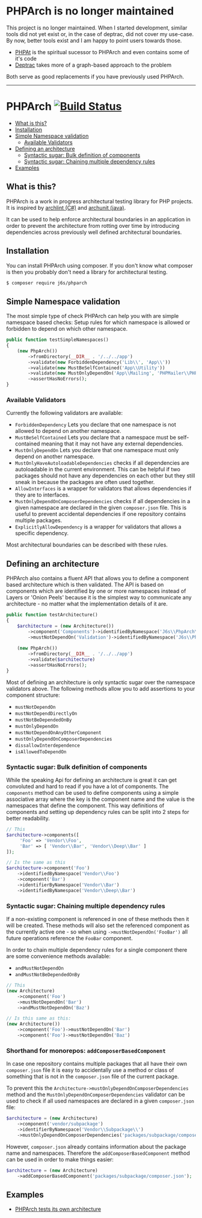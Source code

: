 # PHPArch is no longer maintained

This project is no longer maintained. When I started development, similar tools did not yet exist
or, in the case of deptrac, did not cover my use-case. By now, better tools exist and I am happy
to point users towards those.

* [PHPAt](https://github.com/carlosas/phpat) is the spiritual sucessor to PHPArch and even contains some of it's code
* [Deptrac](https://github.com/qossmic/deptrac) takes more of a graph-based approach to the problem

Both serve as good replacements if you have previously used PHPArch.

---

# PHPArch [![Build Status](https://travis-ci.org/j6s/phparch.svg?branch=development)](https://travis-ci.org/j6s/phparch)

- [What is this?](#what-is-this)
- [Installation](#installation)
- [Simple Namespace validation](#simple-namespace-validation)
    - [Available Validators](#available-validators)
- [Defining an architecture](#defining-an-architecture)
    - [Syntactic sugar: Bulk definition of components](#syntactic-sugar-bulk-definition-of-components)
    - [Syntactic sugar: Chaining multiple dependency rules](#syntactic-sugar-chaining-multiple-dependency-rules)
- [Examples](#examples)
## What is this?

PHPArch is a work in progress architectural testing library for PHP projects.
It is inspired by [archlint (C#)](https://gitlab.com/iternity/archlint.cs)
and [archunit (java)](https://github.com/TNG/ArchUnit).

It can be used to help enforce architectural boundaries in an application in order
to prevent the architecture from rotting over time by introducing dependencies across
previously well defined architectural boundaries.

## Installation

You can install PHPArch using composer.
If you don't know what composer is then you probably don't need a library for architectural testing.

```bash
$ composer require j6s/phparch
```

## Simple Namespace validation

The most simple type of check PHPArch can help you with are simple namespace based checks:
Setup rules for which namespace is allowed or forbidden to depend on which other namespace.

```php
public function testSimpleNamespaces()
{
    (new PhpArch())
        ->fromDirectory(__DIR__ . '/../../app')
        ->validate(new ForbiddenDependency('Lib\\', 'App\\'))
        ->validate(new MustBeSelfContained('App\\Utility'))
        ->validate(new MustOnlyDependOn('App\\Mailing', 'PHPMailer\\PHPMailer'))
        ->assertHasNoErrors();
}
```

### Available Validators
Currently the following validators are available:
- `ForbiddenDependency` Lets you declare that one namespace is not allowed to depend on another namespace.
- `MustBeSelfContained` Lets you declare that a namespace must be self-contained meaning that it may not have
  any external dependencies.
- `MustOnlyDependOn` Lets you declare that one namespace must only depend on another namespace.
- `MustOnlyHaveAutoloadableDependencies` checks if all dependencies are autoloadable in the current environment.
  This can be helpful if two packages should not have any dependencies on each other but they still sneak in because
  the packages are often used together.
- `AllowInterfaces` is a wrapper for validators that allows dependencies if they are to interfaces.
- `MustOnlyDependOnComposerDependencies` checks if all dependencies in a given namespace are declared in the given
  `composer.json` file. This is useful to prevent accidental dependencies if one repository contains multiple packages.
- `ExplicitlyAllowDependency` is a wrapper for validators that allows a specific dependency.

Most architectural boundaries can be described with these rules.

## Defining an architecture

PHPArch also contains a fluent API that allows you to define a component based architecture which is then validated.
The API is based on components which are identified by one or more namespaces instead of Layers or 'Onion Peels' because
it is the simplest way to communicate any architecture - no matter what the implementation details of it are.

```php
public function testArchitecture()
{
    $architecture = (new Architecture())
        ->component('Components')->identifiedByNamespace('J6s\\PhpArch\\Component')
        ->mustNotDependOn('Validation')->identifiedByNamespace('J6s\\PhpArch\\Validation');
    
    (new PhpArch())
        ->fromDirectory(__DIR__ . '/../../app')
        ->validate($architecture)
        ->assertHasNoErrors();
}
```

Most of defining an architecture is only syntactic sugar over the namespace validators above.
The following methods allow you to add assertions to your component structure:

- `mustNotDependOn`
- `mustNotDependDirectlyOn`
- `mustNotBeDependedOnBy`
- `mustOnlyDependOn`
- `mustNotDependOnAnyOtherComponent`
- `mustOnlyDependOnComposerDependencies`
- `dissallowInterdependence`
- `isAllowedToDependOn`

### Syntactic sugar: Bulk definition of components

While the speaking Api for defining an architecture is great it can get convoluted and
hard to read if you have a lot of components. The `components` method can be used to define 
components using a simple associative array where the key is the component name and the
value is the namespaces that define the component. This way definitions of components and
setting up dependency rules can be split into 2 steps for better readability.

```php
// This
$architecture->components([
     'Foo' => 'Vendor\\Foo',
     'Bar' => [ 'Vendor\\Bar', 'Vendor\\Deep\\Bar' ]
]);

// Is the same as this
$architecture->component('Foo')
    ->identifiedByNamespace('Vendor\\Foo')
    ->component('Bar')
    ->identifierByNamespace('Vendor\\Bar')
    ->identifiedByNamespace('Vendor\\Deep\\Bar')
```

### Syntactic sugar: Chaining multiple dependency rules
If a non-existing component is referenced in one of these methods then it will be created.
These methods will also set the referenced component as the currently active one - so when using
`->mustNotDependOn('FooBar')` all future operations reference the `FooBar` component.

In order to chain multiple dependency rules for a single component there are some convenience
methods available:

- `andMustNotDependOn`
- `andMustNotBeDependedOnBy`

```php
// This
(new Architecture)
    ->component('Foo')
    ->mustNotDependOn('Bar')
    ->andMustNotDependOn('Baz')

// Is this same as this:
(new Architecture())
    ->component('Foo')->mustNotDependOn('Bar')
    ->component('Foo')->mustNotDependOn('Baz')
```

### Shorthand for monorepos: `addComposerBasedComponent`

In case one repository contains multiple packages that all have their own `composer.json`
file it is easy to accidentally use a method or class of something that is not in the `composer.json`
file of the current package.

To prevent this the `Architecture->mustOnlyDependOnComposerDependencies` method and the 
`MustOnlyDependOnComposerDependencies` validator can be used to check if all used namespaces are
declared in a given `composer.json` file:

```php
$architecture = (new Architecture)
    ->component('vendor/subpackage')
    ->identifierByNamespace('Vendor\\Subpackage\\')
    ->mustOnlyDependOnComposerDependencies('packages/subpackage/composer.json');
```

However, `composer.json` already contains information about the package name and namespaces.
Therefore the `addComposerBasedComponent` method can be used in order to make
things easier:

```php
$architecture = (new Architecture)
    ->addComposerBasedComponent('packages/subpackage/composer.json');
```

## Examples

- [PHPArch tests its own architecture](./tests/ArchitectureTest.php)
